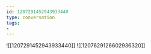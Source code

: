 ```yaml
---
id: 1207291452943933440
type: conversation
tags:
- 
---
```

![[1207291452943933440]]
![[1207629126602936320]]


